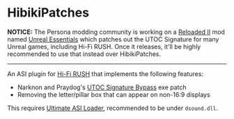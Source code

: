 # HibikiPatches
**NOTICE:** The Persona modding community is working on a [Reloaded II](https://github.com/Reloaded-Project/Reloaded-II) mod named [Unreal Essentials](https://github.com/AnimatedSwine37/UnrealEssentials) which patches out the UTOC Signature for many Unreal games, including Hi-Fi RUSH. Once it releases, it'll be highly recommended to use that instead over HibikiPatches.

---

An ASI plugin for [Hi-Fi RUSH](https://store.steampowered.com/app/1817230) that implements the following features:
 - Narknon and Praydog's [UTOC Signature Bypass](https://www.nexusmods.com/hifirush/mods/1) exe patch
 - Removing the letter/pillar box that can appear on non-16:9 displays

This requires [Ultimate ASI Loader](https://github.com/ThirteenAG/Ultimate-ASI-Loader), recommended to be under `dsound.dll`.
